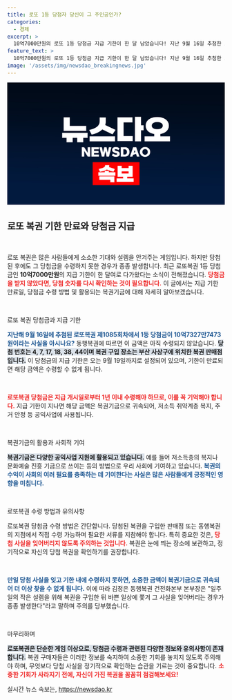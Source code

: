 ```yaml
---
title: 로또 1등 당첨자 당신이 그 주인공인가?
categories:
  - 경제
excerpt: >
  10억7000만원의 로또 1등 당첨금 지급 기한이 한 달 남았습니다! 지난 9월 16일 추첨한 로또번호를 확인하고 놓친 기회를 되살릴 찬스를 놓치지 마세요!
feature_text: >
  10억7000만원의 로또 1등 당첨금 지급 기한이 한 달 남았습니다! 지난 9월 16일 추첨한 로또번호를 확인하고 놓친 기회를 되살릴 찬스를 놓치지 마세요!
image: '/assets/img/newsdao_breakingnews.jpg'
---
```


<p><img src="/assets/img/newsdao_breakingnews.jpg" alt="ranknews 속보" /></p>

<h2 data-ke-size="size26">로또 복권 기한 만료와 당첨금 지급</h2>

<p data-ke-size="size16">&nbsp;</p>

<p>로또 복권은 많은 사람들에게 소소한 기대와 설렘을 안겨주는 게임입니다. 하지만 당첨된 후에도 그 당첨금을 수령하지 못한 경우가 종종 발생합니다. 최근 로또복권 1등 당첨금인 <strong>10억7000만원</strong>의 지급 기한이 한 달여로 다가왔다는 소식이 전해졌습니다. <b><span style="color: #ee2323;">당첨금을 받지 않았다면, 당첨 숫자를 다시 확인하는 것이 필요합니다.</span></b> 이 글에서는 지급 기한 만료일, 당첨금 수령 방법 및 활용되는 복권기금에 대해 자세히 알아보겠습니다. </p>

<p data-ke-size="size16">&nbsp;</p>

<p>로또 복권 당첨금과 지급 기한</p>

<p><b><span style="color: #1a5490;">지난해 9월 16일에 추첨된 로또복권 제1085회차에서 1등 당첨금이 10억7327만7473원이라는 사실을 아시나요?</span></b> 동행복권에 따르면 이 금액은 아직 수령되지 않았습니다. <b><span style="background-color: #21538527;">당첨 번호는 4, 7, 17, 18, 38, 44이며 복권 구입 장소는 부산 사상구에 위치한 복권 판매점입니다.</span></b> 이 당첨금의 지급 기한은 오는 9월 19일까지로 설정되어 있으며, 기한이 만료되면 해당 금액은 수령할 수 없게 됩니다.</p>

<p data-ke-size="size16">&nbsp;</p>

<p><b><span style="color: #ee2323;">로또복권 당첨금은 지급 개시일로부터 1년 이내 수령해야 하므로, 이를 꼭 기억해야 합니다.</span></b> 지급 기한이 지나면 해당 금액은 복권기금으로 귀속되어, 저소득 취약계층 복지, 주거 안정 등 공익사업에 사용됩니다. </p>

<p data-ke-size="size16">&nbsp;</p>

<p>복권기금의 활용과 사회적 기여</p>

<p><b><span style="background-color: #21538527;">복권기금은 다양한 공익사업 지원에 활용되고 있습니다.</span></b> 예를 들어 저소득층의 복지나 문화예술 진흥 기금으로 쓰이는 등의 방법으로 우리 사회에 기여하고 있습니다. <b><span style="color: #1a5490;">복권의 수익이 사회의 여러 필요를 충족하는 데 기여한다는 사실은 많은 사람들에게 긍정적인 영향을 미칩니다.</span></b></p>

<p data-ke-size="size16">&nbsp;</p>

<p>로또복권 수령 방법과 유의사항</p>

<p>로또복권 당첨금 수령 방법은 간단합니다. 당첨된 복권을 구입한 판매점 또는 동행복권의 지점에서 직접 수령 가능하며 필요한 서류를 지참해야 합니다. 특히 중요한 것은, <b><span style="color: #ee2323;">당첨 사실을 잊어버리지 않도록 주의하는 것입니다.</span></b> 복권은 눈에 띄는 장소에 보관하고, 정기적으로 자신의 당첨 복권을 확인하기를 권장합니다. </p>

<p data-ke-size="size16">&nbsp;</p>

<p><b><span style="color: #1a5490;">만일 당첨 사실을 잊고 기한 내에 수령하지 못하면, 소중한 금액이 복권기금으로 귀속되어 더 이상 찾을 수 없게 됩니다.</span></b> 이에 따라 김정은 동행복권 건전화본부 본부장은 "일주일의 작은 설렘을 위해 복권을 구입한 뒤 바쁜 일상에 쫓겨 그 사실을 잊어버리는 경우가 종종 발생한다"라고 말하며 주의를 당부했습니다.</p>

<p data-ke-size="size16">&nbsp;</p>

<p>마무리하며</p>

<p><b><span style="background-color: #21538527;">로또복권은 단순한 게임 이상으로, 당첨금 수령과 관련된 다양한 정보와 유의사항이 존재합니다.</span></b> 복권 구매자들은 이러한 정보를 숙지하여 소중한 기회를 놓치지 않도록 주의해야 하며, 무엇보다 당첨 사실을 정기적으로 확인하는 습관을 기르는 것이 중요합니다. <b><span style="color: #ee2323;">소중한 기회가 사라지기 전에, 자신이 가진 복권을 꼼꼼히 점검해보세요!</span></b></p>
실시간 뉴스 속보는, <a href="https://newsdao.kr" rel="dofollow">https://newsdao.kr</a>


